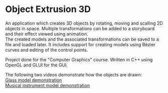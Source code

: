 Object Extrusion 3D
===================

An application which creates 3D objects by rotating, moving and scalling 2D objects in space. 
Multiple transformations can be added to a storyboard and their effect viewed using animation.  
The created models and the associated transformations can be saved to a file and loaded later.
It includes support for creating models using Bézier curves and editing of the control points.

Project done for the "Computer Graphics" course.
Written in C++ using OpenGL and GLUI for the GUI.

The following two videos demonstrate how the objects are drawn:  
[Glass model demonstration](http://youtu.be/X7BrC3BPPSU)  
[Musical instrument model demonstration](http://youtu.be/Ndq8IkrdHyU)
